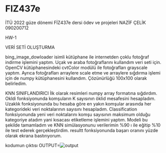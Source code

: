 # FIZ437e
İTÜ 2022 güze dönemi FİZ437e dersi ödev ve projeleri
NAZİF ÇELİK 090200712 

HW-1 


VERİ SETİ OLUŞTURMA  

bing_image_dowloader isimli kütüphane ile internetden çoklu fotoğraf indirme işlemini yaptım. Uçak ve araba fotoğraflarını kullandım veri seti için. OpenCV kütüphanesindeki cvtColor modülü ile fotoğrafları grayscale yaptım. Ayrıca fotoğrafları arraylere scale etme ve arraylere sığdırma işlemi için de numpy kütüphanesini kullandım. Çözünürlüğü 100x100 olarak belirledim.

 

KNN SINIFLANDIRICI 
İlk olarak resimleri numpy array formatına sığdırdım. Okldi fonksiyonunda komşuların K sayısının öklid mesafesini hesapladım. Uzaklık fonksiyonunda bu hesaba göre en yakın komşular arasında her kategorideki veri noktalarının sayısını hesapladım. Classification fonksiyonunda yeni veri noktalarını komşu sayısının maksimum olduğu kategoriye atadım yani kısacası etiketleme işlemini yaptım. Modeli bu şekilde tamamladım ve KNN simülasyonunu verilerimin %90 ı ile eğitip %10 ile test ederek gerçekleştirdim. resultt fonksiyonunda başarı oranını yüzde olarak ekrana bastırıyorum. 

 

 
kodumun çıktısı 
OUTPUT=![output](https://user-images.githubusercontent.com/48800008/196001317-900197d8-370f-49fc-ba14-43f86797f6ff.png)

